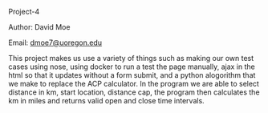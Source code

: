 Project-4

Author: David Moe

Email: dmoe7@uoregon.edu


This project makes us use a variety of things such as making our own test cases using nose, using docker to run a test the page manually, 
ajax in the html so that it updates without a form submit, and a python alogorithm that we make to replace the ACP calculator.
In the program we are able to select distance in km, start location, distance cap, the program then calculates the km in miles and returns
valid open and close time intervals.